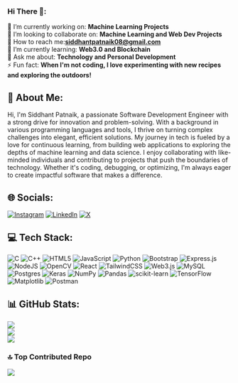 ###  Hi There 👋:
🔭 I’m currently working on: **Machine Learning Projects**<br>👯 I’m looking to collaborate on: **Machine Learning and Web Dev Projects**<br>🤝 How to reach me:**siddhantpatnaik08@gmail.com**<br>🌱 I’m currently learning: **Web3.0 and Blockchain**<br>💬 Ask me about: **Technology and Personal Development**<br>⚡ Fun fact: **When I'm not coding, I love experimenting with new recipes and exploring the outdoors!** 

## 💫 About Me:
Hi, I'm Siddhant Patnaik, a passionate Software Development Engineer with a strong drive for innovation and problem-solving. With a background in various programming languages and tools, I thrive on turning complex challenges into elegant, efficient solutions. My journey in tech is fueled by a love for continuous learning, from building web applications to exploring the depths of machine learning and data science. I enjoy collaborating with like-minded individuals and contributing to projects that push the boundaries of technology. Whether it's coding, debugging, or optimizing, I'm always eager to create impactful software that makes a difference.

## 🌐 Socials:
[![Instagram](https://img.shields.io/badge/Instagram-%23E4405F.svg?logo=Instagram&logoColor=white)](https://instagram.com/https://www.instagram.com/siddhant_patnaik08) [![LinkedIn](https://img.shields.io/badge/LinkedIn-%230077B5.svg?logo=linkedin&logoColor=white)](https://linkedin.com/in/https://www.linkedin.com/in/siddhant-patnaik-93500b248/) [![X](https://img.shields.io/badge/X-black.svg?logo=X&logoColor=white)](https://x.com/https://x.com/SiddhantPa9980) 

## 💻 Tech Stack:
![C](https://img.shields.io/badge/c-%2300599C.svg?style=plastic&logo=c&logoColor=white) ![C++](https://img.shields.io/badge/c++-%2300599C.svg?style=plastic&logo=c%2B%2B&logoColor=white) ![HTML5](https://img.shields.io/badge/html5-%23E34F26.svg?style=plastic&logo=html5&logoColor=white) ![JavaScript](https://img.shields.io/badge/javascript-%23323330.svg?style=plastic&logo=javascript&logoColor=%23F7DF1E) ![Python](https://img.shields.io/badge/python-3670A0?style=plastic&logo=python&logoColor=ffdd54) ![Bootstrap](https://img.shields.io/badge/bootstrap-%238511FA.svg?style=plastic&logo=bootstrap&logoColor=white) ![Express.js](https://img.shields.io/badge/express.js-%23404d59.svg?style=plastic&logo=express&logoColor=%2361DAFB) ![NodeJS](https://img.shields.io/badge/node.js-6DA55F?style=plastic&logo=node.js&logoColor=white) ![OpenCV](https://img.shields.io/badge/opencv-%23white.svg?style=plastic&logo=opencv&logoColor=white) ![React](https://img.shields.io/badge/react-%2320232a.svg?style=plastic&logo=react&logoColor=%2361DAFB) ![TailwindCSS](https://img.shields.io/badge/tailwindcss-%2338B2AC.svg?style=plastic&logo=tailwind-css&logoColor=white) ![Web3.js](https://img.shields.io/badge/web3.js-F16822?style=plastic&logo=web3.js&logoColor=white) ![MySQL](https://img.shields.io/badge/mysql-4479A1.svg?style=plastic&logo=mysql&logoColor=white) ![Postgres](https://img.shields.io/badge/postgres-%23316192.svg?style=plastic&logo=postgresql&logoColor=white) ![Keras](https://img.shields.io/badge/Keras-%23D00000.svg?style=plastic&logo=Keras&logoColor=white) ![NumPy](https://img.shields.io/badge/numpy-%23013243.svg?style=plastic&logo=numpy&logoColor=white) ![Pandas](https://img.shields.io/badge/pandas-%23150458.svg?style=plastic&logo=pandas&logoColor=white) ![scikit-learn](https://img.shields.io/badge/scikit--learn-%23F7931E.svg?style=plastic&logo=scikit-learn&logoColor=white) ![TensorFlow](https://img.shields.io/badge/TensorFlow-%23FF6F00.svg?style=plastic&logo=TensorFlow&logoColor=white) ![Matplotlib](https://img.shields.io/badge/Matplotlib-%23ffffff.svg?style=plastic&logo=Matplotlib&logoColor=black) ![Postman](https://img.shields.io/badge/Postman-FF6C37?style=plastic&logo=postman&logoColor=white)
## 📊 GitHub Stats:
![](https://github-readme-stats.vercel.app/api?username=Siddhantp08&theme=dark&hide_border=false&include_all_commits=false&count_private=true)<br/>
![](https://github-readme-streak-stats.herokuapp.com/?user=Siddhantp08&theme=dark&hide_border=false)<br/>
![](https://github-readme-stats.vercel.app/api/top-langs/?username=Siddhantp08&theme=dark&hide_border=false&include_all_commits=false&count_private=true&layout=compact)

### 🔝 Top Contributed Repo
![](https://github-contributor-stats.vercel.app/api?username=Siddhantp08&limit=5&theme=dark&combine_all_yearly_contributions=true)

<!-- Proudly created with GPRM ( https://gprm.itsvg.in ) -->
